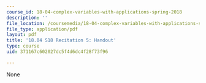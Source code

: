 ```yaml
---
course_id: 18-04-complex-variables-with-applications-spring-2018
description: ''
file_location: /coursemedia/18-04-complex-variables-with-applications-spring-2018/371167c602027dc5f4d6dc4f28f73f96_MIT18_04S18_Recit5-handout.pdf
file_type: application/pdf
layout: pdf
title: '18.04 S18 Recitation 5: Handout'
type: course
uid: 371167c602027dc5f4d6dc4f28f73f96

---
```

None